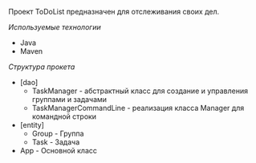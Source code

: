 Проект ToDoList предназначен для отслеживания своих дел.

*Используемые технологии* 
* Java
* Maven

*Структура прокета*
* [dao]
  * TaskManager - абстрактный класс для создание и управления группами и задачами
  * TaskManagerCommandLine - реализация класса Manager для командной строки
* [entity]
  * Group - Группа
  * Task - Задача
* App - Основной класс 